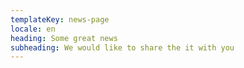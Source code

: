 ```yaml
---
templateKey: news-page
locale: en
heading: Some great news
subheading: We would like to share the it with you
---
```

